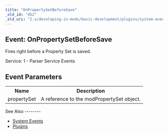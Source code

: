 ```yaml
---
title: "OnPropertySetBeforeSave"
_old_id: "452"
_old_uri: "2.x/developing-in-modx/basic-development/plugins/system-events/onpropertysetbeforesave"
---
```


Event: OnPropertySetBeforeSave
------------------------------

Fires right before a Property Set is saved.

Service: 1 - Parser Service Events

Event Parameters
----------------

<table><tbody><tr><th>Name</th><th>Description</th></tr><tr><td>propertySet</td><td>A reference to the modPropertySet object.</td></tr></tbody></table>See Also
--------

- [System Events](developing-in-modx/basic-development/plugins/system-events "System Events")
- [Plugins](developing-in-modx/basic-development/plugins "Plugins")